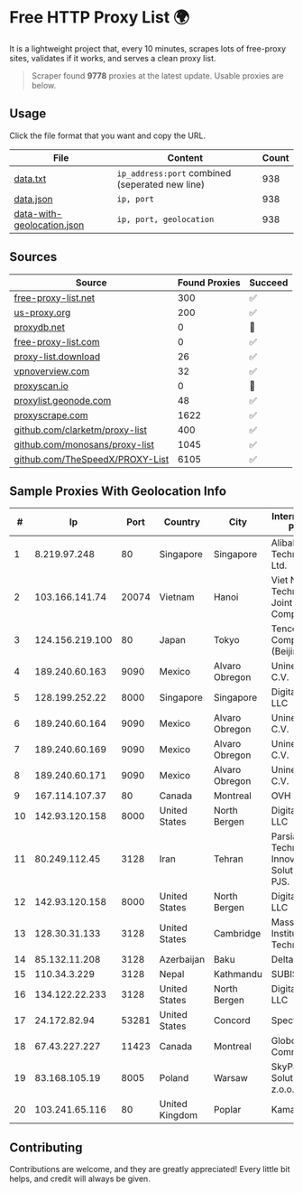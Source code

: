 
# Free HTTP Proxy List 🌍

It is a lightweight project that, every 10 minutes, scrapes lots of free-proxy sites, validates if it works, and serves a clean proxy list.


> Scraper found **9778** proxies at the latest update. Usable proxies are below.

## Usage

Click the file format that you want and copy the URL.


|File|Content|Count|
|----|-------|-----|
|[data.txt](https://raw.githubusercontent.com/themiralay/Proxy-List-World/master/data.txt)|`ip_address:port` combined (seperated new line)|938|
|[data.json](https://raw.githubusercontent.com/themiralay/Proxy-List-World/master/data.json)|`ip, port`|938|
|[data-with-geolocation.json](https://raw.githubusercontent.com/themiralay/Proxy-List-World/master/data-with-geolocation.json)|`ip, port, geolocation`|938|

## Sources

|Source|Found Proxies|Succeed|
|------|-------------|-------|
|[free-proxy-list.net](https://free-proxy-list.net)|300|✅|
|[us-proxy.org](https://www.us-proxy.org)|200|✅|
|[proxydb.net](http://proxydb.net)|0|🚫|
|[free-proxy-list.com](https://free-proxy-list.com/?page=&port=&type%5B%5D=http&type%5B%5D=https&up_time=0&search=Search)|0|✅|
|[proxy-list.download](https://www.proxy-list.download/HTTP)|26|✅|
|[vpnoverview.com](https://vpnoverview.com/privacy/anonymous-browsing/free-proxy-servers)|32|✅|
|[proxyscan.io](https://www.proxyscan.io)|0|🚫|
|[proxylist.geonode.com](https://proxylist.geonode.com/api/proxy-list?limit=300&page=1&sort_by=lastChecked&sort_type=desc&protocols=http,https)|48|✅|
|[proxyscrape.com](https://api.proxyscrape.com/v2/?request=displayproxies&protocol=http&timeout=10000&country=all&ssl=all&anonymity=all)|1622|✅|
|[github.com/clarketm/proxy-list](https://raw.githubusercontent.com/clarketm/proxy-list/master/proxy-list-raw.txt)|400|✅|
|[github.com/monosans/proxy-list](https://raw.githubusercontent.com/monosans/proxy-list/main/proxies/http.txt)|1045|✅|
|[github.com/TheSpeedX/PROXY-List](https://raw.githubusercontent.com/TheSpeedX/PROXY-List/master/http.txt)|6105|✅|


## Sample Proxies With Geolocation Info

|#|Ip|Port|Country|City|Internet Service Provider|
|-|--|----|-------|----|-------------------------|
|1|8.219.97.248|80|Singapore|Singapore|Alibaba (US) Technology Co., Ltd.|
|2|103.166.141.74|20074|Vietnam|Hanoi|Viet NAM Cloud Technology Joint Stock Company|
|3|124.156.219.100|80|Japan|Tokyo|Tencent Cloud Computing (Beijing) Co|
|4|189.240.60.163|9090|Mexico|Alvaro Obregon|Uninet S.A. de C.V.|
|5|128.199.252.22|8000|Singapore|Singapore|DigitalOcean, LLC|
|6|189.240.60.164|9090|Mexico|Alvaro Obregon|Uninet S.A. de C.V.|
|7|189.240.60.169|9090|Mexico|Alvaro Obregon|Uninet S.A. de C.V.|
|8|189.240.60.171|9090|Mexico|Alvaro Obregon|Uninet S.A. de C.V.|
|9|167.114.107.37|80|Canada|Montreal|OVH SAS|
|10|142.93.120.158|8000|United States|North Bergen|DigitalOcean, LLC|
|11|80.249.112.45|3128|Iran|Tehran|Parsian Technology Innovative Solution Co., PJS.|
|12|142.93.120.158|8000|United States|North Bergen|DigitalOcean, LLC|
|13|128.30.31.133|3128|United States|Cambridge|Massachusetts Institute of Technology|
|14|85.132.11.208|3128|Azerbaijan|Baku|Delta|
|15|110.34.3.229|3128|Nepal|Kathmandu|SUBISU C7|
|16|134.122.22.233|3128|United States|North Bergen|DigitalOcean, LLC|
|17|24.172.82.94|53281|United States|Concord|Spectrum|
|18|67.43.227.227|11423|Canada|Montreal|GloboTech Communications|
|19|83.168.105.19|8005|Poland|Warsaw|SkyPass Solutions Sp. z.o.o.|
|20|103.241.65.116|80|United Kingdom|Poplar|Kamatera Inc|



## Contributing

Contributions are welcome, and they are greatly appreciated! Every
little bit helps, and credit will always be given.

